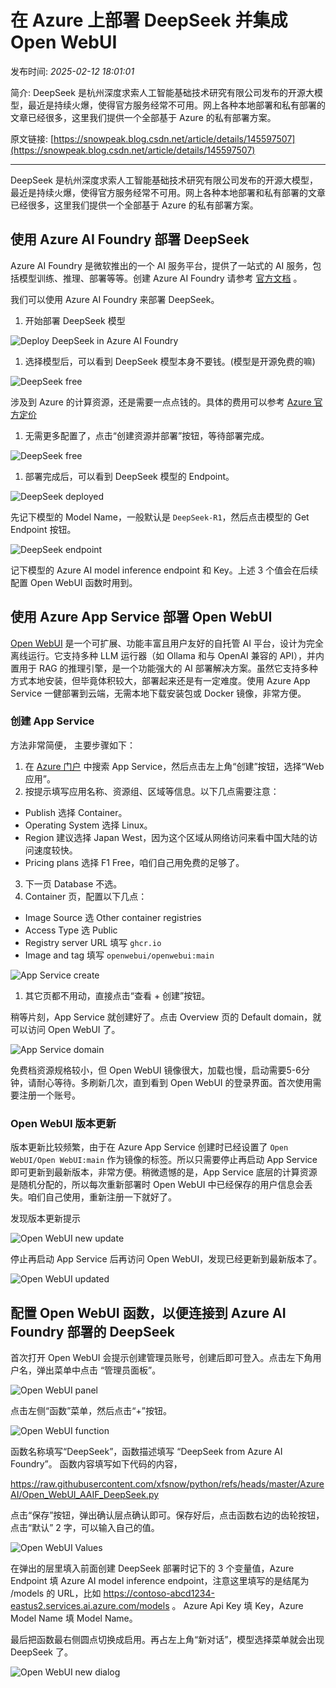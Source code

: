# 在 Azure 上部署 DeepSeek 并集成 Open WebUI

发布时间: *2025-02-12 18:01:01*

简介: DeepSeek 是杭州深度求索人工智能基础技术研究有限公司发布的开源大模型，最近是持续火爆，使得官方服务经常不可用。网上各种本地部署和私有部署的文章已经很多，这里我们提供一个全部基于 Azure 的私有部署方案。

原文链接: [https://snowpeak.blog.csdn.net/article/details/145597507](https://snowpeak.blog.csdn.net/article/details/145597507)

---------

DeepSeek 是杭州深度求索人工智能基础技术研究有限公司发布的开源大模型，最近是持续火爆，使得官方服务经常不可用。网上各种本地部署和私有部署的文章已经很多，这里我们提供一个全部基于 Azure 的私有部署方案。

## 使用 Azure AI Foundry 部署 DeepSeek

Azure AI Foundry 是微软推出的一个 AI 服务平台，提供了一站式的 AI 服务，包括模型训练、推理、部署等等。创建 Azure AI Foundry 请参考 [官方文档](<https://learn.microsoft.com/azure/ai-studio/how-to/create-projects> "官方文档") 。

我们可以使用 Azure AI Foundry 来部署 DeepSeek。

  1. 开始部署 DeepSeek 模型

![Deploy DeepSeek in Azure AI Foundry](../assets/img/20250212_Azure_DeepSeek_Open_01.png)

  1. 选择模型后，可以看到 DeepSeek 模型本身不要钱。(模型是开源免费的嘛)

![DeepSeek free](../assets/img/20250212_Azure_DeepSeek_Open_02.png)

涉及到 Azure 的计算资源，还是需要一点点钱的。具体的费用可以参考 [Azure 官方定价](<https://azure.microsoft.com/zh-cn/pricing/details/machine-learning/> "Azure 官方定价")

  1. 无需更多配置了，点击“创建资源并部署”按钮，等待部署完成。

![DeepSeek free](../assets/img/20250212_Azure_DeepSeek_Open_03.png)

  1. 部署完成后，可以看到 DeepSeek 模型的 Endpoint。

![DeepSeek deployed](../assets/img/20250212_Azure_DeepSeek_Open_04.png)

先记下模型的 Model Name，一般默认是 `DeepSeek-R1`，然后点击模型的 Get Endpoint 按钮。

![DeepSeek endpoint](../assets/img/20250212_Azure_DeepSeek_Open_05.png)

记下模型的 Azure AI model inference endpoint 和 Key。上述 3 个值会在后续配置 Open WebUI 函数时用到。

## 使用 Azure App Service 部署 Open WebUI

[Open WebUI](<https://www.openwebui.com/> "Open WebUI") 是一个可扩展、功能丰富且用户友好的自托管 AI 平台，设计为完全离线运行。它支持多种 LLM 运行器（如 Ollama 和与 OpenAI 兼容的 API），并内置用于 RAG 的推理引擎，是一个功能强大的 AI 部署解决方案。虽然它支持多种方式本地安装，但毕竟体积较大，部署起来还是有一定难度。使用 Azure App Service 一健部署到云端，无需本地下载安装包或 Docker 镜像，非常方便。

### 创建 App Service

方法非常简便， 主要步骤如下：

  1. 在 [Azure 门户](<https://portal.azure.com/> "Azure 门户") 中搜索 App Service，然后点击左上角“创建”按钮，选择“Web 应用”。
  2. 按提示填写应用名称、资源组、区域等信息。以下几点需要注意：
 * Publish 选择 Container。
 * Operating System 选择 Linux。
 * Region 建议选择 Japan West，因为这个区域从网络访问来看中国大陆的访问速度较快。
 * Pricing plans 选择 F1 Free，咱们自己用免费的足够了。
  3. 下一页 Database 不选。
  4. Container 页，配置以下几点：
 * Image Source 选 Other container registries
 * Access Type 选 Public
 * Registry server URL 填写 `ghcr.io`
 * Image and tag 填写 `openwebui/openwebui:main`

![App Service create](../assets/img/20250212_Azure_DeepSeek_Open_06.png)

  1. 其它页都不用动，直接点击“查看 + 创建”按钮。

稍等片刻，App Service 就创建好了。点击 Overview 页的 Default domain，就可以访问 Open WebUI 了。

![App Service domain](../assets/img/20250212_Azure_DeepSeek_Open_07.png)

免费档资源规格较小，但 Open WebUI 镜像很大，加载也慢，启动需要5-6分钟，请耐心等待。多刷新几次，直到看到 Open WebUI 的登录界面。首次使用需要注册一个账号。

### Open WebUI 版本更新

版本更新比较频繁，由于在 Azure App Service 创建时已经设置了 `Open WebUI/Open WebUI:main` 作为镜像的标签。所以只需要停止再启动 App Service 即可更新到最新版本，非常方便。稍微遗憾的是，App Service 底层的计算资源是随机分配的，所以每次重新部署时 Open WebUI 中已经保存的用户信息会丢失。咱们自己使用，重新注册一下就好了。

发现版本更新提示

![Open WebUI new update](../assets/img/20250212_Azure_DeepSeek_Open_08.png)

停止再启动 App Service 后再访问 Open WebUI，发现已经更新到最新版本了。

![Open WebUI updated](../assets/img/20250212_Azure_DeepSeek_Open_09.png)

## 配置 Open WebUI 函数，以便连接到 Azure AI Foundry 部署的 DeepSeek

首次打开 Open WebUI 会提示创建管理员账号，创建后即可登入。点击左下角用户名，弹出菜单中点击 “管理员面板”。

![Open WebUI panel](../assets/img/20250212_Azure_DeepSeek_Open_10.png)

点击左侧“函数”菜单，然后点击“+”按钮。

![Open WebUI function](../assets/img/20250212_Azure_DeepSeek_Open_11.png)

函数名称填写“DeepSeek”，函数描述填写 “DeepSeek from Azure AI Foundry”。
函数内容填写如下代码的内容，

<https://raw.githubusercontent.com/xfsnow/python/refs/heads/master/AzureAI/Open_WebUI_AAIF_DeepSeek.py>

点击“保存”按钮，弹出确认层点确认即可。保存好后，点击函数右边的齿轮按钮，点击“默认” 2 字，可以输入自己的值。

![Open WebUI Values](../assets/img/20250212_Azure_DeepSeek_Open_12.png)

在弹出的层里填入前面创建 DeepSeek 部署时记下的 3 个变量值，Azure Endpoint 填 Azure AI model inference endpoint，注意这里填写的是结尾为 /models 的 URL，比如 <https://contoso-abcd1234-eastus2.services.ai.azure.com/models> 。
Azure Api Key 填 Key，Azure Model Name 填 Model Name。

最后把函数最右侧圆点切换成启用。再占左上角“新对话”，模型选择菜单就会出现 DeepSeek 了。

![Open WebUI new dialog](../assets/img/20250212_Azure_DeepSeek_Open_13.png)